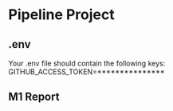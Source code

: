 # Pipeline Project

## .env
Your .env file should contain the following keys:
GITHUB_ACCESS_TOKEN=***************

## M1 Report
